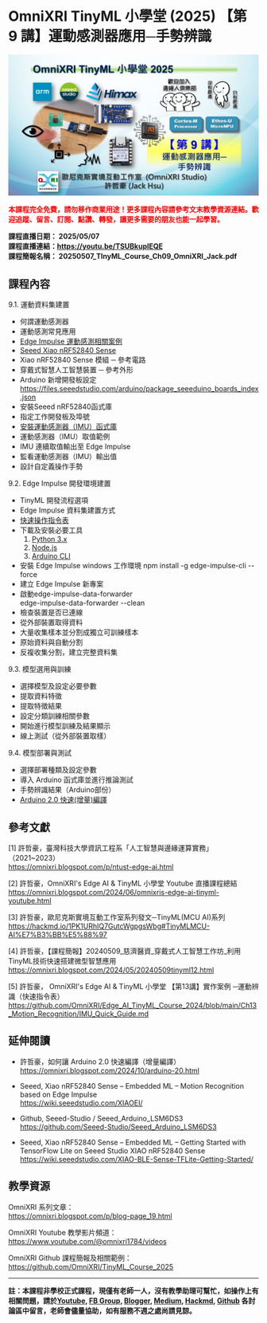 # OmniXRI TinyML 小學堂 (2025) 【第 9 講】運動感測器應用─手勢辨識

<img src="https://raw.githubusercontent.com/OmniXRI/TinyML_Course_2025/refs/heads/main/images/2025_TinyML%E5%B0%8F%E5%AD%B8%E5%A0%82%E8%AA%B2%E7%A8%8B%E7%9B%B4%E6%92%AD%E5%9C%96%E7%A4%BA_Ch9.JPG" alt="" width="640">  

<span style="color:#FF0000;">**本課程完全免費，請勿移作商業用途！更多課程內容請參考文末教學資源連結。歡迎追蹤、留言、訂閱、點讚、轉發，讓更多需要的朋友也能一起學習。**</span>

**課程直播日期： 2025/05/07**  
**課程直播連結：https://youtu.be/TSUBkupIEQE**  
**課程簡報名稱： 20250507_TInyML_Course_Ch09_OmniXRI_Jack.pdf**  

## 課程內容

9.1. 運動資料集建置  
* 何謂運動感測器  
* 運動感測常見應用  
* [Edge Impulse 運動感測相關案例](https://docs.edgeimpulse.com/experts#accelerometer-and-activity-projects)  
* [Seeed Xiao nRF52840 Sense](https://wiki.seeedstudio.com/cn/XIAO_BLE/)  
* Xiao nRF52840 Sense 模組 ─ 參考電路  
* 穿戴式智慧人工智慧裝置 ─ 參考外形  
* Arduino 新增開發板設定  
    https://files.seeedstudio.com/arduino/package_seeeduino_boards_index.json  
* 安裝Seeed nRF52840函式庫  
* 指定工作開發板及埠號  
* [安裝運動感測器（IMU）函式庫](https://github.com/Seeed-Studio/Seeed_Arduino_LSM6DS3)  
* 運動感測器（IMU）取值範例  
* IMU 連續取值輸出至 Edge Impulse  
* 監看運動感測器（IMU）輸出值  
* 設計自定義操作手勢  

9.2. Edge Impulse 開發環境建置  
* TinyML 開發流程選項  
* Edge Impulse 資料集建置方式  
* [快速操作指令表](https://github.com/OmniXRI/Edge_AI_TinyML_Course_2024/blob/main/Ch13_Motion_Recognition/IMU_Quick_Guide.md)  
* 下載及安裝必要工具  
    1. [Python 3.x](https://www.python.org/downloads/)  
    2. [Node.js](https://nodejs.org/en/download/package-manager)  
    3. [Arduino CLI](https://arduino.github.io/arduino-cli/0.35/installation/)  
* 安裝 Edge Impulse windows 工作環境
    npm install -g edge-impulse-cli --force  
* 建立 Edge Impulse 新專案  
* 啟動edge-impulse-data-forwarder  
    edge-impulse-data-forwarder --clean
* 檢查裝置是否已連線  
* 從外部裝置取得資料  
* 大量收集樣本並分割成獨立可訓練樣本  
* 原始資料與自動分割  
* 反複收集分割，建立完整資料集  

9.3. 模型選用與訓練  
* 選擇模型及設定必要參數  
* 提取資料特徵  
* 提取特徵結果  
* 設定分類訓練相關參數  
* 開始進行模型訓練及結果顯示  
* 線上測試（從外部裝置取樣）  

9.4. 模型部署與測試  
* 選擇部署種類及設定參數  
* 導入 Arduino 函式庫並進行推論測試  
* 手勢辨識結果（Arduino部份） 
* [Arduino 2.0 快速(增量)編譯](https://omnixri.blogspot.com/2024/10/arduino-20.html)  

## 參考文獻

[1] 許哲豪，臺灣科技大學資訊工程系「人工智慧與邊緣運算實務」（2021~2023）  
https://omnixri.blogspot.com/p/ntust-edge-ai.html  

[2] 許哲豪，OmniXRI's Edge AI & TinyML 小學堂 Youtube 直播課程總結  
https://omnixri.blogspot.com/2024/06/omnixris-edge-ai-tinyml-youtube.html  

[3] 許哲豪，歐尼克斯實境互動工作室系列發文─TinyML(MCU AI)系列  
https://hackmd.io/1PK1URhIQ7GutcWgpgsWbg#TinyMLMCU-AI%E7%B3%BB%E5%88%97  

[4] 許哲豪，【課程簡報】20240509_慈濟醫資_穿戴式人工智慧工作坊_利用TinyML技術快速搭建微型智慧應用  
https://omnixri.blogspot.com/2024/05/20240509tinyml12.html  

[5] 許哲豪， OmniXRI's Edge AI & TinyML 小學堂 【第13講】實作案例 ─運動辨識（快速指令表）  
https://github.com/OmniXRI/Edge_AI_TinyML_Course_2024/blob/main/Ch13_Motion_Recognition/IMU_Quick_Guide.md  

## 延伸閱讀  

* 許哲豪，如何讓 Arduino 2.0 快速編譯（增量編譯）  
https://omnixri.blogspot.com/2024/10/arduino-20.html  

* Seeed, Xiao nRF52840 Sense – Embedded ML – Motion Recognition based on Edge Impulse  
https://wiki.seeedstudio.com/XIAOEI/  

* Github, Seeed-Studio / Seeed_Arduino_LSM6DS3  
https://github.com/Seeed-Studio/Seeed_Arduino_LSM6DS3  

* Seeed, Xiao nRF52840 Sense – Embedded ML – Getting Started with TensorFlow Lite on Seeed Studio XIAO nRF52840 Sense  
https://wiki.seeedstudio.com/XIAO-BLE-Sense-TFLite-Getting-Started/  

## 教學資源

OmniXRI 系列文章：  
https://omnixri.blogspot.com/p/blog-page_19.html  

OmniXRI Youtube 教學影片頻道：  
https://www.youtube.com/@omnixri1784/videos  

OmniXRI Github 課程簡報及相關範例：  
https://github.com/OmniXRI/TinyML_Course_2025

---
**註：本課程非學校正式課程，現僅有老師一人，沒有教學助理可幫忙，如操作上有相關問題，請於[Youtube](https://www.youtube.com/@omnixri1784/featured), [FB Group](https://www.facebook.com/groups/edgeaitw), [Blogger](https://omnixri.blogspot.com/), [Medium](https://omnixri.medium.com/), [Hackmd](https://hackmd.io/@OmniXRI-Jack), [Github](https://github.com/OmniXRI) 各討論區中留言，老師會儘量協助，如有服務不週之處尚請見諒。**
